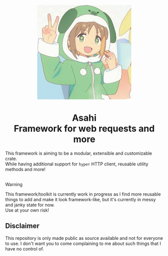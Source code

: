 <p align='center'>
  <img src='assets/asahi.jpg' height='300' width='300'>
  <h1 align='center'>Asahi<br>Framework for web requests and more</h1>
</p>
This framework is aiming to be a modular, extensible and customizable crate.<br>
While having additional support for <code>hyper</code> HTTP client, reusable utility methods and more!<br><br>

> [!WARNING]
This framework/toolkit is currently work in progress as I find more reusable things to add and make it look framework-like, but it's currently in messy and janky state for now.<br>
Use at your own risk!

## Disclaimer
This repository is only made public as source available and not for everyone to use. I don't want you to come complaining to me about such things that I have no control of.
